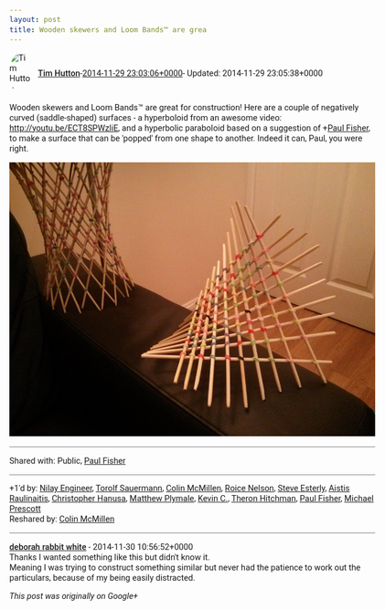 ```yaml
---
layout: post
title: Wooden skewers and Loom Bands™ are grea
---
```


<html><head><meta charset="utf-8"><title>Wooden skewers and Loom Bands™ are great for construction! Here are a couple ...</title><style>body {font: 11pt Roboto, Arial, sans-serif; max-width: 640px; margin: 24px;}.author-photo {border-radius: 50%; margin-right: 10px; width: 40px;}.author {font-weight: 500;}.main-content {margin: 15px 0 15px;}.post-title {font-weight: bold;}.location {display: block; margin-top: 15px;}.location img {float: left; margin-right: 5px; width: 20px;}.media-link {display: inline-block; max-width: 100%; vertical-align: top;}.media-link p {margin-top: 5px; max-height: 4em; overflow: scroll;}.media {max-height: 100vh; max-width: 100%;}.video-placeholder {background: black; display: flex; height: 300px; max-width: 100%; width: 640px;}.play-icon {border-bottom: 30px solid transparent; border-left: 50px solid white; border-top: 30px solid transparent; color: white; margin: auto;}.album {max-height: 800px; overflow: scroll; width: calc(100vw - 48px);}.album .media-link {margin-right: 5px; max-width: 250px;}.album .media {max-height: 250px;}.link-embed {border-top: 1px solid lightgrey; display: block; margin-top: 20px;}.link-embed img {max-width: 100%;}.inline-link-embed {display: block;}.inline-link-embed img {vertical-align: middle;}.link-title {display: inline-block; font-size: medium; font-weight: 300; padding-left: 1em;}.reshare-attribution {display: block; font-weight: bold; margin-bottom: 10px;}.poll-image {margin-bottom: 5px; max-height: 300px; max-width: 500px;}.poll-choice {align-items: center; display: flex; margin-bottom: 5px; max-width: 500px;}.poll-choice-percentage {background-color: lightblue; height: 100%; left: 0; position: absolute; z-index: -1;}.poll-choice-selected {margin-right: 5px;}.poll-choice-results {border: 1px solid lightgray; border-radius: 5px; display: flex; line-height: 40px; overflow: hidden; padding: 0 8px; position: relative;}.poll-choice-results, .poll-choice-description {flex-grow: 1; margin-right: 10px;}.poll-choice-image {width: 100%;}.poll-choice-image, .poll-choice-image img {max-height: 40px; max-width: 100px;}.poll-choice-votes {max-height: 100px; overflow: auto;}.plus-entity-embed {color: black; display: block; text-decoration: none;}.plus-entity-embed-cover-photo {max-height: 300px; max-width: 100%;}.plus-entity-embed-info {padding: 0 1em 1em;}.plus-entity-embed-info h2 {font-weight: 500; margin: 10px 0;}.plus-entity-embed-info p {font-size: small; margin: 0;}.collection-owner-avatar {border-radius: 50%; border: 2px solid white; height: 40px; margin-top: -22px;}.visibility {padding: 1em 0; border-top: 1px solid grey;}.post-activity {padding: 1em 0; border-top: 1px solid grey;}.comments {border-top: 1px solid gray; padding-top: 1em;}.comment + .comment {margin-top: 1em;}.comment .media-link, .comment .inline-link-embed {margin-top: 5px;}</style></head><body><div style="margin-bottom:1em;"><div style="display:flex; align-items:center"><img class="author-photo" src="https://lh4.googleusercontent.com/-epo4ZZKNqEw/AAAAAAAAAAI/AAAAAAAAVSU/qu3LpcHEnoQ/s64-c/photo.jpg" alt="Tim Hutton"><a href="https://plus.google.com/+TimHutton" target="_blank" class="author">Tim Hutton</a> - <a target="_blank" href="https://plus.google.com/+TimHutton/posts/Rdi2obPFFFv">2014-11-29 23:03:06+0000</a><span> - Updated: 2014-11-29 23:05:38+0000</span></div><div class="main-content">Wooden skewers and Loom Bands™ are great for construction! Here are a couple of negatively curved (saddle-shaped) surfaces - a hyperboloid from an awesome video: <a rel="nofollow" target="_blank" href="http://youtu.be/ECT8SPWzliE" class="ot-anchor bidi_isolate" jslog="10929; track:click" dir="ltr">http://youtu.be/ECT8SPWzliE</a>, and a hyperbolic paraboloid based on a suggestion of <span class="proflinkWrapper"><span class="proflinkPrefix">+</span><a class="proflink bidi_isolate" href="https://plus.google.com/100827789559525419041" oid="100827789559525419041" >Paul Fisher</a></span>​, to make a surface that can be &#39;popped&#39; from one shape to another. Indeed it can, Paul, you were right.﻿</div><a href="/assets/IMG_20141129_224453.jpg" target="_blank" class="media-link"><img src="/assets/IMG_20141129_224453.jpg" alt="Image" class="media"></a></div><div class="visibility">Shared with: Public, <a href="https://plus.google.com/100827789559525419041">Paul Fisher</a></div><div class="post-activity"><div class="plus-oners">+1'd by: <a href="https://plus.google.com/106400295518606209958">Nilay Engineer</a>, <a href="https://plus.google.com/+TorolfSauermann">Torolf Sauermann</a>, <a href="https://plus.google.com/+ColinMcMillen">Colin McMillen</a>, <a href="https://plus.google.com/+RoiceNelson">Roice Nelson</a>, <a href="https://plus.google.com/+SteveEsterly">Steve Esterly</a>, <a href="https://plus.google.com/+AistisRaulinaitis">Aistis Raulinaitis</a>, <a href="https://plus.google.com/+ChristopherHanusa">Christopher Hanusa</a>, <a href="https://plus.google.com/103253481591130828549">Matthew Plymale</a>, <a href="https://plus.google.com/+KevinC">Kevin C.</a>, <a href="https://plus.google.com/+TheronHitchman">Theron Hitchman</a>, <a href="https://plus.google.com/+PaulFisher">Paul Fisher</a>, <a href="https://plus.google.com/+MichaelPrescott">Michael Prescott</a></div><div class="resharers">Reshared by: <a href="https://plus.google.com/+ColinMcMillen">Colin McMillen</a></div></div><div class="comments"><div class="comment"><a target="_blank" href="https://plus.google.com/114518922325311761918" class="author">deborah rabbit white</a><span class="time"> - 2014-11-30 10:56:52+0000</span><div class="comment-content">Thanks I wanted something like this but didn&#39;t know it.<br>Meaning I was trying to construct something similar but never had the patience to work out the particulars, because of my being easily distracted.</div></div></div></body></html>

<i>This post was originally on Google+</i>
